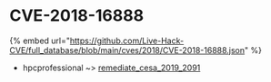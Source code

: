 # CVE-2018-16888
{% embed url="https://github.com/Live-Hack-CVE/full_database/blob/main/cves/2018/CVE-2018-16888.json" %}

* hpcprofessional ~> [remediate_cesa_2019_2091](https://www.alice-snow.ru/2018/database/cve-2018-16888/remediate_cesa_2019_2091-hpcprofessional)